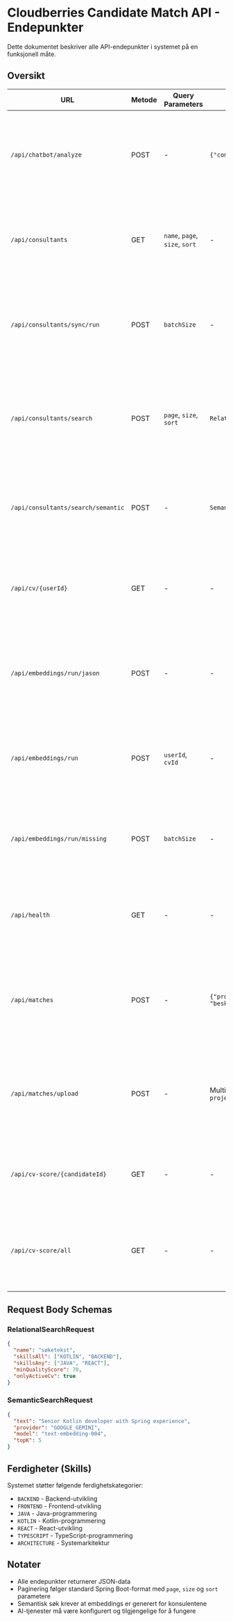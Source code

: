 # Cloudberries Candidate Match API - Endepunkter

Dette dokumentet beskriver alle API-endepunkter i systemet på en funksjonell måte.

## Oversikt

| URL | Metode | Query Parameters | Request Body | Funksjonell Beskrivelse |
|-----|--------|------------------|--------------|-------------------------|
| `/api/chatbot/analyze` | POST | - | `{"content": "tekst"}` | Analyserer tekst med AI for å trekke ut innsikt eller strukturert informasjon. Brukes til å behandle CV-tekster eller prosjektbeskrivelser med kunstig intelligens. |
| `/api/consultants` | GET | `name`, `page`, `size`, `sort` | - | Henter en paginert liste over konsulenter fra Flowcase. Støtter navnefiltrering og sortering. Returnerer grunnleggende konsulentinformasjon som navn, e-post og fødselsår. |
| `/api/consultants/sync/run` | POST | `batchSize` | - | Starter en manuell synkronisering av konsulentdata fra Flowcase til lokal database. Henter oppdaterte CV-er og konsulentinformasjon. Brukes når man vil sikre at lokale data er oppdaterte. |
| `/api/consultants/search` | POST | `page`, `size`, `sort` | `RelationalSearchRequest` | Søker etter konsulenter basert på strukturerte kriterier som navn, ferdigheter og CV-kvalitet. Bruker relasjonsdatabase-spørringer for å finne konsulenter som matcher spesifikke krav. |
| `/api/consultants/search/semantic` | POST | - | `SemanticSearchRequest` | Utfører semantisk søk ved å konvertere søketekst til vektor og sammenligne med CV-embeddings. Finner konsulenter basert på betydning og kontekst, ikke bare nøkkelord. |
| `/api/cv/{userId}` | GET | - | - | Henter komplett CV-data for en spesifikk konsulent direkte fra Flowcase. Returnerer rådata i JSON-format med all tilgjengelig CV-informasjon inkludert prosjekter og ferdigheter. |
| `/api/embeddings/run/jason` | POST | - | - | Genererer vektor-embeddings for konsulenten "Jason" som en demo/test-funksjon. Brukes for å teste embedding-systemet og verifisere at AI-tjenesten fungerer korrekt. |
| `/api/embeddings/run` | POST | `userId`, `cvId` | - | Genererer vektor-embeddings for en spesifikk konsulents CV. Konverterer CV-tekst til numeriske vektorer som kan brukes for semantisk søk og sammenligning. |
| `/api/embeddings/run/missing` | POST | `batchSize` | - | Prosesserer alle konsulenter som mangler embeddings i batch. Sikrer at alle CV-er har tilhørende vektorer for semantisk søk. Kjører automatisk som bakgrunnsjobb. |
| `/api/health` | GET | - | - | Returnerer systemets helsestatus inkludert tilkobling til database, AI-tjenester og Flowcase. Brukes for overvåkning og feilsøking av systemkomponenter. |
| `/api/matches` | POST | - | `{"projectRequestText": "beskrivelse"}` | Finner og rangerer konsulenter som matcher et prosjektkrav basert på AI-analyse. Sammenligner prosjektbeskrivelse med konsulent-CV-er og gir matchingpoeng med begrunnelse. |
| `/api/matches/upload` | POST | - | Multipart: `file` + `projectRequestText` | Laster opp en CV i PDF-format og finner matchende prosjektmuligheter. Ekstraherer tekst fra PDF-en og sammenligner med eksisterende prosjektforespørsler i systemet. |
| `/api/cv-score/{candidateId}` | GET | - | - | Evaluerer og scorer en kandidats CV basert på kvalitet, komplettheter og relevans. Returnerer detaljert vurdering med styrker og forbedringsområder. |
| `/api/cv-score/all` | GET | - | - | Henter en oversikt over alle kandidater med deres grunnleggende informasjon. Gir en rask oversikt over konsulentdatabasen uten detaljerte CV-data. |

## Request Body Schemas

### RelationalSearchRequest
```json
{
  "name": "søketekst",
  "skillsAll": ["KOTLIN", "BACKEND"],
  "skillsAny": ["JAVA", "REACT"],
  "minQualityScore": 70,
  "onlyActiveCv": true
}
```

### SemanticSearchRequest  
```json
{
  "text": "Senior Kotlin developer with Spring experience",
  "provider": "GOOGLE_GEMINI",
  "model": "text-embedding-004", 
  "topK": 5
}
```

## Ferdigheter (Skills)
Systemet støtter følgende ferdighetskategorier:
- `BACKEND` - Backend-utvikling
- `FRONTEND` - Frontend-utvikling  
- `JAVA` - Java-programmering
- `KOTLIN` - Kotlin-programmering
- `REACT` - React-utvikling
- `TYPESCRIPT` - TypeScript-programmering
- `ARCHITECTURE` - Systemarkitektur

## Notater
- Alle endepunkter returnerer JSON-data
- Paginering følger standard Spring Boot-format med `page`, `size` og `sort` parametere
- Semantisk søk krever at embeddings er generert for konsulentene
- AI-tjenester må være konfigurert og tilgjengelige for å fungere